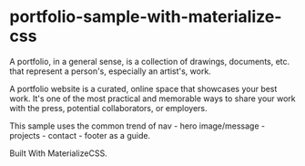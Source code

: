 # portfolio-sample-with-materialize-css

A portfolio, in a general sense, is a collection of drawings, documents, etc. that represent a person's, especially an artist's, work.

A portfolio website is a curated, online space that showcases your best work. It's one of the most practical and memorable ways to share your work with the press, potential collaborators, or employers.

This sample uses the common trend of nav - hero image/message - projects - contact - footer as a guide.

Built With MaterializeCSS.
